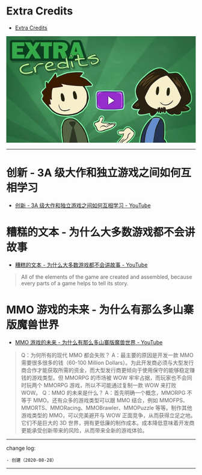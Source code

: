 # Extra Credits

* [Extra Credits](https://www.youtube.com/channel/UCCODtTcd5M1JavPCOr_Uydg)

![](media/15985721535959.jpg)

-------

# 创新 - 3A 级大作和独立游戏之间如何互相学习

* [创新 - 3A 级大作和独立游戏之间如何互相学习 - YouTube](https://www.youtube.com/watch?v=w_skCXC9oVA)

# 糟糕的文本 - 为什么大多数游戏都不会讲故事

* [糟糕的文本 - 为什么大多数游戏都不会讲故事 - YouTube](https://www.youtube.com/watch?v=KG1ziCvLkJ0)

> All of the elements of the game are created and assembled, because every parts of a game helps to tell its story.

# MMO 游戏的未来 - 为什么有那么多山寨版魔兽世界

* [MMO 游戏的未来 - 为什么有那么多山寨版魔兽世界 - YouTube](https://www.youtube.com/watch?v=VJ56Kia8dTU)

> Q：为何所有的现代 MMO 都会失败？
> A：最主要的原因是开发一款 MMO 需要很多很多的钱（60-100 Million Dollars）。为此开发商必须与大型发行商合作才能获取所需的资金，而大型发行商更倾向于使用保守的能够稳定赚钱的游戏类型。但 MMORPG 的市场被 WOW 牢牢占据，而玩家也不会同时玩两个 MMORPG 游戏，所以不可能通过复制一款 WOW 来打败 WOW。
> Q：MMO 的未来是什么？
> A：首先明确一个概念，MMORPG 不等于 MMO。还有众多的游戏类型可以跟 MMO 结合，例如 MMOFPS、MMORTS、MMORacing、MMOBrawler、MMOPuzzle 等等。制作其他游戏类型的 MMO，可以完美避开与 WOW 正面竞争，从而获得立足之地。它们不是巨大的 3D 世界，拥有更低廉的制作成本。成本降低意味着开发商更能承受创新带来的风险，从而带来全新的游戏体验。

---

change log: 

	- 创建（2020-08-28）

---



